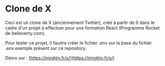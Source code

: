 # Clone de X

Ceci est un clone de X (anciennement Twitter), créé à partir de 0 dans le cadre d'un projet à effectuer pour une formation React (Programme Rocket de believemy.com).

Pour tester ce projet, il faudra créer le fichier .env sur la base du fichier .env.exemple présent sur ce repository.

Démo sur : [https://jmighty.fr/x/](https://jmighty.fr/x/)
